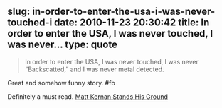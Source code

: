 slug: in-order-to-enter-the-usa-i-was-never-touched-i
date: 2010-11-23 20:30:42
title: In order to enter the USA, I was never touched, I was never...
type: quote
---

> In order to enter the USA, I was never touched, I was never “Backscatted,” and I was never metal detected.

Great and somehow funny story. #fb

 Definitely a must read. [Matt Kernan Stands His Ground](http://noblasters.com/post/1650102322/my-tsa-encounter)
